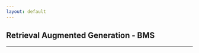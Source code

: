```yaml
---
layout: default
---
```


## Retrieval Augmented Generation - BMS

---

<html>
<head>
    <style>
        div.with-breaks {
        white-space: pre-wrap;
        }   
    </style>
    <script>
        
        var video_list = null

    function displayData(data) {
        const dataContainer = document.getElementById('dataContainer');
        dataContainer.textContent = JSON.stringify(data, null, 2);
    }


        function send_request(){
            displayData("Processing Request!")

            var query = document.getElementById('search_query').value
               fetch('https://ansidd.eastus.cloudapp.azure.com:8000/rag_bms/?query='+query,{
                method : 'GET',
                headers : {
                    'Content-Type': 'application/json; charset=UTF-8'
                }
            }
        )
        .then(response => response.json())
        .then(function(response){
            response = response.replace("\n", "");
            console.log(response);
            displayData(response);

        })};

    </script>
</head>
<body>

<center>

<input type='text' id='search_query' value='What is the mission of Bristol Myers Squibb?' style="width: 200px">
<button id='submit' onClick="send_request()">Search</button>
<br>
<br>
<div class="with-breaks" id="dataContainer">
Please enter a query!</div>
</center>
</body>
</html>